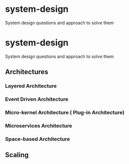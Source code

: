 # system-design
System design questions and approach to solve them

# system-design
System design questions and approach to solve them

## Architectures
### Layered Architecture
### Event Driven Architecture
### Micro-kernel Architecture ( Plug-in Architecture)
### Microservices Architecture
### Space-based Architecture

## Scaling
